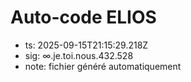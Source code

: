# Auto-code ELIOS
- ts: 2025-09-15T21:15:29.218Z
- sig: ∞.je.toi.nous.432.528
- note: fichier généré automatiquement